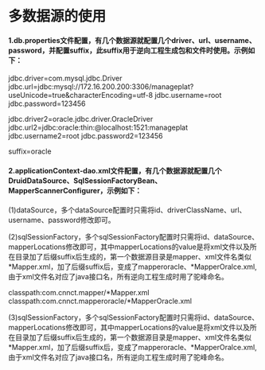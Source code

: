 # 多数据源的使用

#### 1.db.properties文件配置，有几个数据源就配置几个driver、url、username、password，并配置suffix，此suffix用于逆向工程生成包和文件时使用。示例如下：

jdbc.driver=com.mysql.jdbc.Driver
jdbc.url=jdbc:mysql://172.16.200.200:3306/manageplat?useUnicode=true&characterEncoding=utf-8
jdbc.username=root
jdbc.password=123456

jdbc.driver2=oracle.jdbc.driver.OracleDriver
jdbc.url2=jdbc:oracle:thin:@localhost:1521:manageplat
jdbc.username2=root
jdbc.password2=123456

suffix=oracle

#### 2.applicationContext-dao.xml文件配置，有几个数据源就配置几个DruidDataSource、SqlSessionFactoryBean、MapperScannerConfigurer，示例如下：

(1)dataSource，多个dataSource配置时只需将id、driverClassName、url、username、password修改即可。

<bean id="dataSource" class="com.alibaba.druid.pool.DruidDataSource" init-method="init" destroy-method="close">
<property name="driverClassName" value="${jdbc.driver}" />         <property name="url" value="${jdbc.url}" />
<property name="username" value="${jdbc.username}" />
<property name="password" value="${jdbc.password}" />
<!-- 配置初始化大小、最小、最大 -->
<property name="initialSize" value="5" />
<property name="minIdle" value="1" />
<property name="maxActive" value="20" />
<!-- 配置获取连接等待超时的时间 -->
<property name="maxWait" value="60000" />

<!-- 配置间隔多久才进行一次检测，检测需要关闭的空闲连接，单位是毫秒 -->
<property name="timeBetweenEvictionRunsMillis" value="60000" />

<!-- 配置一个连接在池中最小生存的时间，单位是毫秒 -->
<property name="minEvictableIdleTimeMillis" value="300000" />

<property name="validationQuery" value="#{'#{jdbc.driver}'=='com.mysql.jdbc.Driver'?'SELECT 1':'SELECT 1 FROM DUAL'}" />
<property name="testWhileIdle" value="true" />
<property name="testOnBorrow" value="false" />
<property name="testOnReturn" value="false" />

<!-- 打开PSCache，并且指定每个连接上PSCache的大小 -->
<property name="poolPreparedStatements" value="true" />
<property name="maxPoolPreparedStatementPerConnectionSize" value="20" />
</bean>



<bean id="dataSource2" class="com.alibaba.druid.pool.DruidDataSource" init-method="init" destroy-method="close">
<property name="driverClassName" value="${jdbc.driver2}" />         <property name="url" value="${jdbc.url2}" />
<property name="username" value="${jdbc.username2}" />
<property name="password" value="${jdbc.password2}" />
<!-- 配置初始化大小、最小、最大 -->
<property name="initialSize" value="5" />
<property name="minIdle" value="1" />
<property name="maxActive" value="20" />
<!-- 配置获取连接等待超时的时间 -->
<property name="maxWait" value="60000" />

<!-- 配置间隔多久才进行一次检测，检测需要关闭的空闲连接，单位是毫秒 -->
<property name="timeBetweenEvictionRunsMillis" value="60000" />

<!-- 配置一个连接在池中最小生存的时间，单位是毫秒 -->
<property name="minEvictableIdleTimeMillis" value="300000" />

<property name="validationQuery" value="#{'#{jdbc.driver}'=='com.mysql.jdbc.Driver'?'SELECT 1':'SELECT 1 FROM DUAL'}" />
<property name="testWhileIdle" value="true" />
<property name="testOnBorrow" value="false" />
<property name="testOnReturn" value="false" />

<!-- 打开PSCache，并且指定每个连接上PSCache的大小 -->
<property name="poolPreparedStatements" value="true" />
<property name="maxPoolPreparedStatementPerConnectionSize" value="20" />
</bean>



(2)sqlSessionFactory，多个sqlSessionFactory配置时只需将id、dataSource、mapperLocations修改即可，其中mapperLocations的value是将xml文件以及所在目录加了后缀suffix后生成的，第一个数据源目录是mapper、xml文件名类似*Mapper.xml，加了后缀suffix后，变成了mapperoracle、*MapperOralce.xml,由于xml文件名对应了java接口名，所有逆向工程生成时用了驼峰命名。

<bean id="sqlSessionFactory" class="org.mybatis.spring.SqlSessionFactoryBean">
<property name="dataSource" ref="dataSource"></property>
<property name="configLocation" value="classpath:config/mybatis/SqlMapConfig.xml" />
<property name="databaseIdProvider" ref="databaseIdProvider"/>
<property name="mapperLocations">
<list>
<value>classpath:com.cnnct.mapper/*Mapper.xml</value>
</list>
</property>
</bean>



<bean id="sqlSessionFactory2" class="org.mybatis.spring.SqlSessionFactoryBean">
<property name="dataSource" ref="dataSource2"></property>
<property name="configLocation" value="classpath:config/mybatis/SqlMapConfig.xml" />
<property name="databaseIdProvider" ref="databaseIdProvider"/>
<property name="mapperLocations">
<list>
<value>classpath:com.cnnct.mapperoracle/*MapperOracle.xml</value>
</list>
</property>
</bean>



(3)sqlSessionFactory，多个sqlSessionFactory配置时只需将id、dataSource、mapperLocations修改即可，其中mapperLocations的value是将xml文件以及所在目录加了后缀suffix后生成的，第一个数据源目录是mapper、xml文件名类似*Mapper.xml，加了后缀suffix后，变成了mapperoracle、*MapperOralce.xml,由于xml文件名对应了java接口名，所有逆向工程生成时用了驼峰命名。

